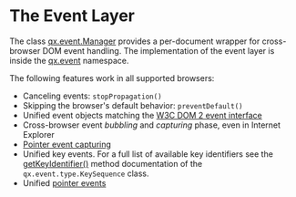 # The Event Layer

The class [qx.event.Manager](apps://apiviewer/#qx.event.Manager) provides a
per-document wrapper for cross-browser DOM event handling. The implementation of
the event layer is inside the [qx.event](apps://apiviewer/#qx.event) namespace.

The following features work in all supported browsers:

- Canceling events: `stopPropagation()`
- Skipping the browser's default behavior: `preventDefault()`
- Unified event objects matching the
  [W3C DOM 2 event interface](http://www.w3.org/TR/DOM-Level-2-Events/events.html#Events-interface)
- Cross-browser event _bubbling_ and _capturing_ phase, even in Internet
  Explorer
- [Pointer event capturing](http://msdn2.microsoft.com/en-us/library/ms537630.aspx)
- Unified key events. For a full list of available key identifiers see the
  [getKeyIdentifier()](apps://apiviewer/#qx.event.type.KeySequence~getKeyIdentifier)
  method documentation of the `qx.event.type.KeySequence` class.
- Unified [pointer events](pointer.md#pointer_events)
